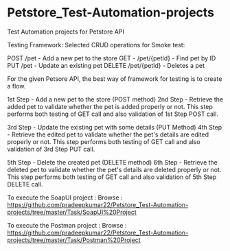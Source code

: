 # Petstore_Test-Automation-projects
Test Automation projects for Petstore API

Testing Framework:
Selected CRUD operations for Smoke test:

  POST /pet - Add a new pet to the store
  GET - /pet/{petId}  - Find pet by ID
  PUT /pet - Update an existing pet
  DELETE /pet/{petId}  - Deletes a pet

For the given Petsore API, the best way of framework for testing is to create a flow.

  1st Step - Add a new pet to the store (POST method)
  2nd Step - Retrieve the added pet to validate whether the pet is added properly or not. 
		         This step performs both testing of GET call and also validation of 1st Step POST call.
			
  3rd Step - Update the existing pet with some details (PUT Method)
  4th Step - Retrieve the edited pet to validate whether the pet's details are edited properly or not. 
		         This step performs both testing of GET call and also validation of 3rd Step PUT call.
			
  5th Step - Delete the created pet (DELETE method)
  6th Step - Retrieve the deleted pet to validate whether the pet's details are deleted properly or not. 
		         This step performs both testing of GET call and also validation of 5th Step DELETE call.


To execute the SoapUI project :
Browse : https://github.com/pradeepkumar22/Petstore_Test-Automation-projects/tree/master/Task/SoapUI%20Project

To execute the Postman project :
Browse : https://github.com/pradeepkumar22/Petstore_Test-Automation-projects/tree/master/Task/Postman%20Project
